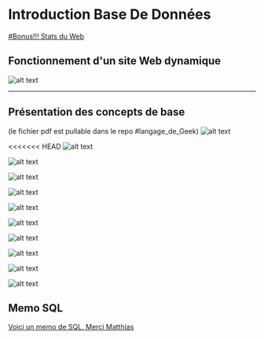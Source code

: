 # Introduction Base De Données

[#Bonus!!! Stats du Web](https://www.internetlivestats.com/)

## Fonctionnement d'un site Web dynamique
![alt text][logo]
**************
[logo]: https://github.com/DamienBouvet22/Presentation-BDD/raw/master/Modele-php-html3.jpg "Data Flow"

## Présentation des concepts de base
(le fichier pdf est pullable dans le repo #langage_de_Geek)
![alt text](https://github.com/DamienBouvet22/Presentation-BDD/raw/master/Lesbasesdedonnees/Lesbasesdedonnees-01.jpg "Page de Couv")

<<<<<<< HEAD
![alt text](https://github.com/DamienBouvet22/Presentation-BDD/raw/master/Lesbasesdedonnees/Lesbasesdedonnees-02.jpg "Internet et Web")

![alt text](https://github.com/DamienBouvet22/Presentation-BDD/raw/master/Lesbasesdedonnees/Lesbasesdedonnees-03.jpg "Navigateur et client")

![alt text](https://github.com/DamienBouvet22/Presentation-BDD/raw/master/Lesbasesdedonnees/Lesbasesdedonnees-04.jpg "Navigateur et client")

![alt text](https://github.com/DamienBouvet22/Presentation-BDD/raw/master/Lesbasesdedonnees/Lesbasesdedonnees-05.jpg "Serveur Web et Apache")

![alt text](https://github.com/DamienBouvet22/Presentation-BDD/raw/master/Lesbasesdedonnees/Lesbasesdedonnees-06.jpg "Apache")

![alt text](https://github.com/DamienBouvet22/Presentation-BDD/raw/master/Lesbasesdedonnees/Lesbasesdedonnees-07.jpg "MySQL PHP")

![alt text](https://github.com/DamienBouvet22/Presentation-BDD/raw/master/Lesbasesdedonnees/Lesbasesdedonnees-08.jpg "PhpMyAdmin")

![alt text](https://github.com/DamienBouvet22/Presentation-BDD/raw/master/Lesbasesdedonnees/Lesbasesdedonnees-09.jpg "MySQL PHP")

![alt text](https://github.com/DamienBouvet22/Presentation-BDD/raw/master/Lesbasesdedonnees/Lesbasesdedonnees-10.jpg "MySQL PHP")

![alt text](https://github.com/DamienBouvet22/Presentation-BDD/raw/master/Lesbasesdedonnees/Lesbasesdedonnees-11.jpg "Internet")


## Memo SQL
[Voici un memo de SQL. Merci Matthias](https://github.com/DamienBouvet22/Presentation-BDD/raw/master/MemoSQL.pdf)
